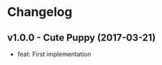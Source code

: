 Changelog
=========

v1.0.0 - Cute Puppy (2017-03-21) 
----------------------------------------------------------------------

  - feat: First implementation


